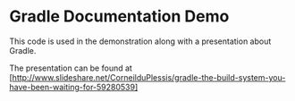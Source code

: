 # Gradle Documentation Demo

This code is used in the demonstration along with a presentation about Gradle.

The presentation can be found at [http://www.slideshare.net/CorneilduPlessis/gradle-the-build-system-you-have-been-waiting-for-59280539]
